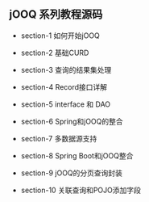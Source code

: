 ## jOOQ 系列教程源码

- section-1 如何开始jOOQ

- section-2 基础CURD

- section-3 查询的结果集处理

- section-4 Record接口详解

- section-5 interface 和 DAO

- section-6  Spring和jOOQ的整合

- section-7  多数据源支持

- section-8  Spring Boot和jOOQ整合

- section-9  jOOQ的分页查询封装

- section-10 关联查询和POJO添加字段
